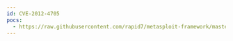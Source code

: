 ```yaml
---
id: CVE-2012-4705
pocs:
  - https://raw.githubusercontent.com/rapid7/metasploit-framework/master/modules/exploits/windows/scada/codesys_gateway_server_traversal.rb
---
```

